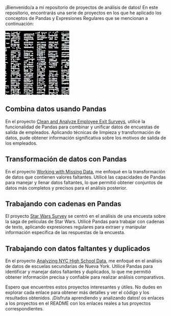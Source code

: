 
¡Bienvenido/a a mi repositorio de proyectos de análisis de datos! En este repositorio, encontrarás una serie de proyectos en los que he aplicado los conceptos de Pandas y Expresiones Regulares que se mencionan a continuación:

<img src="README.jpeg" alt="README" style="width:200px;"/>

## Combina datos usando Pandas

En el proyecto [Clean and Analyze Employee Exit Surveys](https://github.com/albertjimrod/data-projects/blob/main/03_Data_Cleaning/01_Clean%20and%20Analyze%20Employee%20Exit%20Surveys/Guided%20Project%20Clean%20and%20Analyze%20Employee%20Exit%20Surveys.ipynb), utilicé la funcionalidad de Pandas para combinar y unificar datos de encuestas de salida de empleados. Aplicando técnicas de limpieza y transformación de datos, pude obtener información significativa sobre los motivos de salida de los empleados.

## Transformación de datos con Pandas

En el proyecto [Working with Missing Data](https://github.com/albertjimrod/data-projects/blob/main/03_Data_Cleaning/02_Working_Missing_Data/Working%20with%20Missing%20Data.ipynb), me enfoqué en la transformación de datos que contienen valores faltantes. Utilicé las capacidades de Pandas para manejar y llenar datos faltantes, lo que permitió obtener conjuntos de datos más completos y precisos para el análisis posterior.

## Trabajando con cadenas en Pandas

El proyecto [Star Wars Survey](https://github.com/albertjimrod/data-projects/blob/main/03_Data_Cleaning/03_02_Star_Wars_Survey/Step-3_3-6-Project_Star_Wars_Survey.ipynb) se centró en el análisis de una encuesta sobre la saga de películas de Star Wars. Utilicé Pandas para trabajar con cadenas de texto, aplicando expresiones regulares para extraer y manipular información específica de las respuestas de la encuesta.

## Trabajando con datos faltantes y duplicados

En el proyecto [Analyzing NYC High School Data](https://github.com/albertjimrod/data-projects/blob/main/03_Data_Cleaning/03_Analyzing%20NYC%20High%20School%20Data/NYC_Analize%20Combine%20Visualizing.ipynb), me enfoqué en el análisis de datos de escuelas secundarias de Nueva York. Utilicé Pandas para identificar y manejar datos faltantes y duplicados, lo que me permitió obtener información precisa y confiable para realizar análisis comparativos.

Espero que encuentres estos proyectos interesantes y útiles. No dudes en explorar cada enlace para obtener más detalles y ver el código y los resultados obtenidos. ¡Disfruta aprendiendo y analizando datos!
os enlaces a los proyectos en el README con los enlaces reales a tus proyectos correspondientes.

